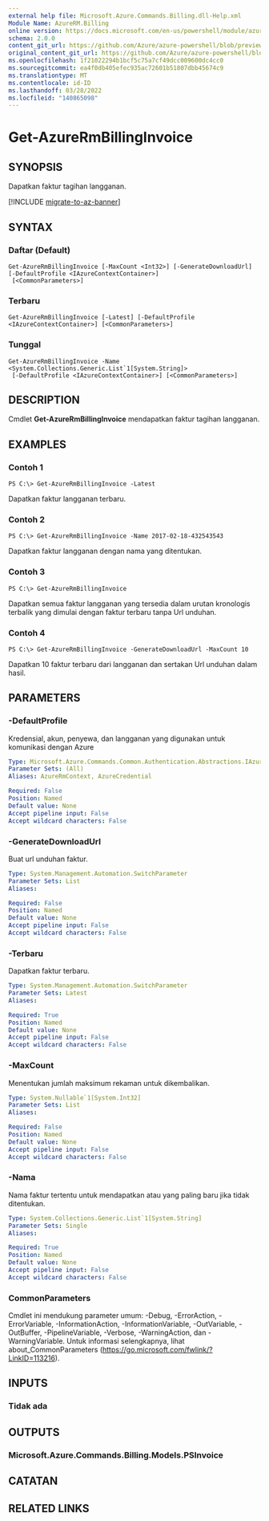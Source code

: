 ```yaml
---
external help file: Microsoft.Azure.Commands.Billing.dll-Help.xml
Module Name: AzureRM.Billing
online version: https://docs.microsoft.com/en-us/powershell/module/azurerm.billing/get-azurermbillinginvoice
schema: 2.0.0
content_git_url: https://github.com/Azure/azure-powershell/blob/preview/src/ResourceManager/Billing/Commands.Billing/help/Get-AzureRmBillingInvoice.md
original_content_git_url: https://github.com/Azure/azure-powershell/blob/preview/src/ResourceManager/Billing/Commands.Billing/help/Get-AzureRmBillingInvoice.md
ms.openlocfilehash: 1f21022294b1bcf5c75a7cf49dcc009600dc4cc0
ms.sourcegitcommit: ea4f0db405efec935ac72601b51807dbb45674c9
ms.translationtype: MT
ms.contentlocale: id-ID
ms.lasthandoff: 03/28/2022
ms.locfileid: "140865098"
---
```

# Get-AzureRmBillingInvoice

## SYNOPSIS
Dapatkan faktur tagihan langganan.

[!INCLUDE [migrate-to-az-banner](../../includes/migrate-to-az-banner.md)]

## SYNTAX

### Daftar (Default)
```
Get-AzureRmBillingInvoice [-MaxCount <Int32>] [-GenerateDownloadUrl] [-DefaultProfile <IAzureContextContainer>]
 [<CommonParameters>]
```

### Terbaru
```
Get-AzureRmBillingInvoice [-Latest] [-DefaultProfile <IAzureContextContainer>] [<CommonParameters>]
```

### Tunggal
```
Get-AzureRmBillingInvoice -Name <System.Collections.Generic.List`1[System.String]>
 [-DefaultProfile <IAzureContextContainer>] [<CommonParameters>]
```

## DESCRIPTION
Cmdlet **Get-AzureRmBillingInvoice** mendapatkan faktur tagihan langganan. 

## EXAMPLES

### Contoh 1
```
PS C:\> Get-AzureRmBillingInvoice -Latest
```

Dapatkan faktur langganan terbaru.

### Contoh 2
```
PS C:\> Get-AzureRmBillingInvoice -Name 2017-02-18-432543543
```

Dapatkan faktur langganan dengan nama yang ditentukan.

### Contoh 3
```
PS C:\> Get-AzureRmBillingInvoice
```

Dapatkan semua faktur langganan yang tersedia dalam urutan kronologis terbalik yang dimulai dengan faktur terbaru tanpa Url unduhan. 

### Contoh 4
```
PS C:\> Get-AzureRmBillingInvoice -GenerateDownloadUrl -MaxCount 10
```

Dapatkan 10 faktur terbaru dari langganan dan sertakan Url unduhan dalam hasil.

## PARAMETERS

### -DefaultProfile
Kredensial, akun, penyewa, dan langganan yang digunakan untuk komunikasi dengan Azure

```yaml
Type: Microsoft.Azure.Commands.Common.Authentication.Abstractions.IAzureContextContainer
Parameter Sets: (All)
Aliases: AzureRmContext, AzureCredential

Required: False
Position: Named
Default value: None
Accept pipeline input: False
Accept wildcard characters: False
```

### -GenerateDownloadUrl
Buat url unduhan faktur.

```yaml
Type: System.Management.Automation.SwitchParameter
Parameter Sets: List
Aliases:

Required: False
Position: Named
Default value: None
Accept pipeline input: False
Accept wildcard characters: False
```

### -Terbaru
Dapatkan faktur terbaru.

```yaml
Type: System.Management.Automation.SwitchParameter
Parameter Sets: Latest
Aliases:

Required: True
Position: Named
Default value: None
Accept pipeline input: False
Accept wildcard characters: False
```

### -MaxCount
Menentukan jumlah maksimum rekaman untuk dikembalikan.

```yaml
Type: System.Nullable`1[System.Int32]
Parameter Sets: List
Aliases:

Required: False
Position: Named
Default value: None
Accept pipeline input: False
Accept wildcard characters: False
```

### -Nama
Nama faktur tertentu untuk mendapatkan atau yang paling baru jika tidak ditentukan.

```yaml
Type: System.Collections.Generic.List`1[System.String]
Parameter Sets: Single
Aliases:

Required: True
Position: Named
Default value: None
Accept pipeline input: False
Accept wildcard characters: False
```

### CommonParameters
Cmdlet ini mendukung parameter umum: -Debug, -ErrorAction, -ErrorVariable, -InformationAction, -InformationVariable, -OutVariable, -OutBuffer, -PipelineVariable, -Verbose, -WarningAction, dan -WarningVariable. Untuk informasi selengkapnya, lihat about_CommonParameters (https://go.microsoft.com/fwlink/?LinkID=113216).

## INPUTS

### Tidak ada

## OUTPUTS

### Microsoft.Azure.Commands.Billing.Models.PSInvoice

## CATATAN

## RELATED LINKS
